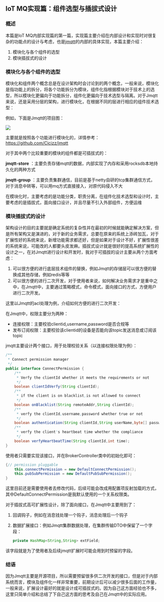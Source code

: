 ## IoT MQ实现篇：组件选型与插拔式设计

### 概述

本篇是IoT MQ内部实现篇的第一篇，实现篇主要介绍在内部设计和实现时对很复杂的功能点的设计与考虑，也是[jmqtt](https://github.com/Cicizz/jmqtt)的内部的具体实现，本篇主要介绍：

1. 模块化与各个组件的选型
2. 模块插拔式的设计

### 模块化与各个组件的选型

模块化和组件两个概念总是在设计架构时会讨论到的两个概念，一般来说，模块化是指功能上的拆分，将各个功能拆分为模块，组件化指根据模块对于技术上的选型，所以模块化更偏向于功能拆分，组件化更偏向于技术选型与隔离。对于Jmqtt来说，还是采用分层的架构，进行模块化，在根据不同的层进行相应的组件技术选型：

例如，下面是Jmqtt的项目图：

![](E:\project\record\Record\IoTMQ\jmqtt项目概览图.jpg)

主要就是按照各个功能进行模块化的，详情参考：https://github.com/Cicizz/jmqtt

对于其中两个比较重要的模块的组件都是可插拔式的：

**jmqtt-store** ：主要负责存储mqtt的数据，内部实现了内存和采用rocksdb本地持久化的两种方式

**jmqtt-group** ：主要负责集群通信，目前是基于netty自研的tcp集群通信方式，对于消息中转等，可以用mq方式直接接入，对原代码侵入不大

在模块化时，主要考虑的是功能分类，职责分离，在组件化技术选型和设计时，主要考虑的是插拔式，面向接口设计，并且尽量不引入外部组件，方便运维

### 模块插拔式的设计

架构设计的目的主要就是确定系统的复杂性并在最初的时候就能确定解决方案，但是所有架构又是演进的，对于新的业务需求，总要在原来的系统上添砖加瓦，对于扩展性好的系统来说，新增功能需求都还好，但是如果对于设计不好，扩展性很差的系统来说，可能改的人都要头皮发麻。插拔式设计就是很好的提高系统扩展性的设计之一，在对Jmqtt进行设计和开发时，我对于可插拔的设计主要从两个方面考虑：

1. 可以很方便的进行底层技术组件的替换，例如Jmqtt的存储层可以很方便的替换成其他存储，例如redis等等
2. 可以很方便的进行二次开发，对于使用者来说，如何解决业务需求才是重中之中，在Jmqtt中，主要通过策略模式，命令模式，面向接口的方式，方便用户进行二次开发。

这里以Jmqtt的acl处理为例，介绍如何方便的进行二次开发：

在Jmqtt中，权限主要分为两种：

* 连接权限：主要校验clientid,username,password是否合规等
* 发布订阅权限：主要校验该clientid的设备是否能向该topic发送消息或订阅该topic

jmqtt主要设计两个接口，用于处理校验关系（以连接权限处理为例）：

```java
/**
 * Connect permission manager
 */
public interface ConnectPermission {
    /**
     * Verfy the clientId whether it meets the requirements or not
     */
    boolean clientIdVerfy(String clientId);
    /**
     * if the client is on blacklist,is not allowed to connect
     */
    boolean onBlacklist(String remoteAddr,String clientId);
    /**
     * verfy the clientId,username,password whether true or not
     */
    boolean authentication(String clientId,String userName,byte[] password);
    /**
     * verfy the client's heartbeat time whether the compliance
     */
    boolean verfyHeartbeatTime(String clientId,int time);
}
```

使用者只需要实现该接口，并在BrokerController类中的初始化即可：

```java
{// permission pluggable
    this.connectPermission = new DefaultConnectPermission();
    this.pubSubPermission = new DefaultPubSubPermission();
}
```

这里目前还是需要使用者去修改代码，后续可能会改成用配置项反射加载的方式，其中DefaultConnectPermission是我默认使用的一个关系权限类。

对于插拔式高可扩展性设计，除了面向接口，在Jmqtt中主要用到了：

1. 回调钩子，例如在消息钱处理一个钩子，消息处理后一个钩子

2. 数据扩展接口：例如Jmqtt集群数据处理，在集群传输DTO中保留了一个字段：

   ```java
   private HashMap<String,String> extField;
   ```

该字段就是为了使用者及后续jmqtt扩展时可能会用到时预留的字段。

### 结语

因为Jmqtt主要是开源项目，所以需要预留很多供二次开发的接口，但是对于内部系统而言，模块及组件化一样非常重要，前期设计后可以减少很多后面的工作量，一般来说，扩展设计最好的就是设计成可插拔式的。因为自己这方面经验也不多，这里只简单介绍和总结了下自己这方面的思考及自己在Jmqtt中的实际应用。